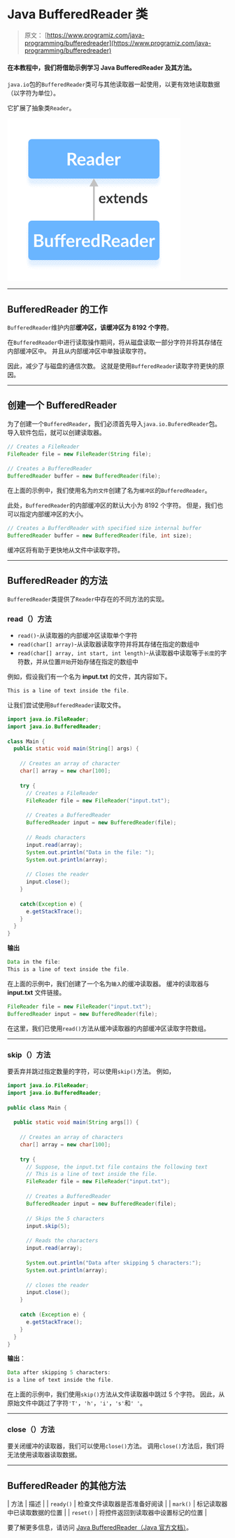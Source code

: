 # Java BufferedReader 类

> 原文： [https://www.programiz.com/java-programming/bufferedreader](https://www.programiz.com/java-programming/bufferedreader)

#### 在本教程中，我们将借助示例学习 Java BufferedReader 及其方法。

`java.io`包的`BufferedReader`类可与其他读取器一起使用，以更有效地读取数据（以字符为单位）。

它扩展了抽象类`Reader`。

![The BufferedReader class is a subclass of Java Reader.](img/9e85ab5b5d7366bc7d430524e801bd7b.png "Java Buffered Reader")

* * *

## BufferedReader 的工作

`BufferedReader`维护内部**缓冲区，该缓冲区为 8192 个字符**。

在`BufferedReader`中进行读取操作期间，将从磁盘读取一部分字符并将其存储在内部缓冲区中。 并且从内部缓冲区中单独读取字符。

因此，减少了与磁盘的通信次数。 这就是使用`BufferedReader`读取字符更快的原因。

* * *

## 创建一个 BufferedReader

为了创建一个`BufferedReader`，我们必须首先导入`java.io.BuferedReader`包。 导入软件包后，就可以创建读取器。

```java
// Creates a FileReader
FileReader file = new FileReader(String file);

// Creates a BufferedReader
BufferedReader buffer = new BufferedReader(file); 
```

在上面的示例中，我们使用名为`的文件`创建了名为`缓冲区`的`BufferedReader`。

此处，`BufferedReader`的内部缓冲区的默认大小为 8192 个字符。 但是，我们也可以指定内部缓冲区的大小。

```java
// Creates a BufferdReader with specified size internal buffer
BufferedReader buffer = new BufferedReader(file, int size); 
```

缓冲区将有助于更快地从文件中读取字符。

* * *

## BufferedReader 的方法

`BufferedReader`类提供了`Reader`中存在的不同方法的实现。

### read（）方法

*   `read()`-从读取器的内部缓冲区读取单个字符
*   `read(char[] array)`-从读取器读取字符并将其存储在指定的数组中
*   `read(char[] array, int start, int length)`-从读取器中读取等于`长度`的字符数，并从位置`开始`开始存储在指定的数组中

例如，假设我们有一个名为 **input.txt** 的文件，其内容如下。

```java
This is a line of text inside the file. 
```

让我们尝试使用`BufferedReader`读取文件。

```java
import java.io.FileReader;
import java.io.BufferedReader;

class Main {
  public static void main(String[] args) {

    // Creates an array of character
    char[] array = new char[100];

    try {
      // Creates a FileReader
      FileReader file = new FileReader("input.txt");

      // Creates a BufferedReader
      BufferedReader input = new BufferedReader(file);

      // Reads characters
      input.read(array);
      System.out.println("Data in the file: ");
      System.out.println(array);

      // Closes the reader
      input.close();
    }

    catch(Exception e) {
      e.getStackTrace();
    }
  }
} 
```

**输出**

```java
Data in the file:
This is a line of text inside the file. 
```

在上面的示例中，我们创建了一个名为`输入`的缓冲读取器。 缓冲的读取器与 **input.txt** 文件链接。

```java
FileReader file = new FileReader("input.txt");
BufferedReader input = new BufferedReader(file); 
```

在这里，我们已使用`read()`方法从缓冲读取器的内部缓冲区读取字符数组。

* * *

### skip（）方法

要丢弃并跳过指定数量的字符，可以使用`skip()`方法。 例如，

```java
import java.io.FileReader;
import java.io.BufferedReader;

public class Main {

  public static void main(String args[]) {

    // Creates an array of characters
    char[] array = new char[100];

    try {
      // Suppose, the input.txt file contains the following text
      // This is a line of text inside the file.
      FileReader file = new FileReader("input.txt");

      // Creates a BufferedReader
      BufferedReader input = new BufferedReader(file);

      // Skips the 5 characters
      input.skip(5);

      // Reads the characters
      input.read(array);

      System.out.println("Data after skipping 5 characters:");
      System.out.println(array);

      // closes the reader
      input.close();
    }

    catch (Exception e) {
      e.getStackTrace();
    }
  }
} 
```

**输出**：

```java
Data after skipping 5 characters:
is a line of text inside the file. 
```

在上面的示例中，我们使用`skip()`方法从文件读取器中跳过 5 个字符。 因此，从原始文件中跳过了字符`'T'`，`'h'`，`'i'`，`'s'`和`' '`。

* * *

### close（）方法

要关闭缓冲的读取器，我们可以使用`close()`方法。 调用`close()`方法后，我们将无法使用读取器读取数据。

* * *

## BufferedReader 的其他方法

| 方法 | 描述 |
| `ready()` | 检查文件读取器是否准备好阅读 |
| `mark()` | 标记读取器中已读取数据的位置 |
| `reset()` | 将控件返回到读取器中设置标记的位置 |

要了解更多信息，请访问 [Java BufferedReader（Java 官方文档）](https://docs.oracle.com/en/java/javase/11/docs/api/java.base/java/io/BufferedReader.html "Java BufferedReader (official Java documentation)")。